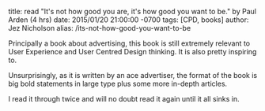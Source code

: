 title: read "It's not how good you are, it's how good you want to be." by Paul Arden (4 hrs)
date: 2015/01/20 21:00:00 -0700
tags: [CPD, books]
author: Jez Nicholson
alias: /its-not-how-good-you-want-to-be

​​​Principally a book about advertising, this book is still extremely relevant to User Experience and User Centred Design thinking. It is also pretty inspiring to.

Unsurprisingly, as it is written by an ace advertiser, the format of the book is big bold statements in large type plus some more in-depth articles.

I read it through twice and will no doubt read it again until it all sinks in.